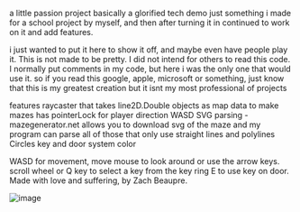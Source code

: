 a little passion project
basically a glorified tech demo
just something i made for a school project by myself, and then after turning it in continued to work on it and add features. 

i just wanted to put it here to show it off, and maybe even have people play it. 
This is not made to be pretty. I did not intend for others to read this code. I normally put comments in my code, but here i was the only one that would use it.
so if you read this google, apple, microsoft or something, just know that this is my greatest creation but it isnt my most professional of projects

features
raycaster that takes line2D.Double objects as map data to make mazes
has pointerLock for player direction
WASD
SVG parsing - mazegenerator.net allows you to download svg of the maze and my program can parse all of those that only use straight lines and polylines
Circles
key and door system
color 

WASD for movement, move mouse to look around or use the arrow keys.
scroll wheel or Q key to select a key from the key ring
E to use key on door.
Made with love and suffering, by Zach Beaupre.

![image](https://github.com/user-attachments/assets/1d13cf20-2aa0-4aec-906c-1bf02c68812e)
